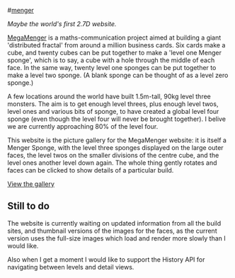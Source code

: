 #[menger](http://github.andrewt.net/menger)

*Maybe the world's first 2.7D website.*

[MegaMenger](http://www.megamenger.com) is a maths-communication project aimed at building a giant 'distributed fractal' from around a million business cards. Six cards make a cube, and twenty cubes can be put together to make a 'level one Menger sponge', which is to say, a cube with a hole through the middle of each face. In the same way, twenty level one sponges can be put together to make a level two sponge. (A blank sponge can be thought of as a level zero sponge.)

A few locations around the world have built 1.5m-tall, 90kg level three monsters. The aim is to get enough level threes, plus enough level twos, level ones and various bits of sponge, to have created a global level four sponge (even though the level four will never be brought together). I belive we are currently approaching 80% of the level four.

This website is the picture gallery for the MegaMenger website: it is itself a Menger Sponge, with the level three sponges displayed on the large outer faces, the level twos on the smaller divisions of the centre cube, and the level ones another level down again. The whole thing gently rotates and faces can be clicked to show details of a particular build.

[View the gallery](http://github.andrewt.net/menger)

## Still to do

The website is currently waiting on updated information from all the build sites, and thumbnail versions of the images for the faces, as the current version uses the full-size images which load and render more slowly than I would like.

Also when I get a moment I would like to support the History API for navigating between levels and detail views.
